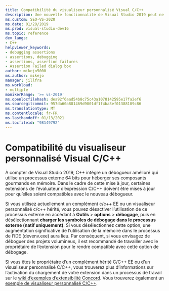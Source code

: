 ```yaml
---
title: Compatibilité du visualiseur personnalisé Visual C/C++
description: Une nouvelle fonctionnalité de Visual Studio 2019 peut ne pas être compatible avec les compléments d’évaluateur d’expression C/C++ hérités et les visualiseurs personnalisés. Pour plus d’informations, voir cet article.
ms.custom: SEO-VS-2020
ms.date: 01/28/2019
ms.prod: visual-studio-dev16
ms.topic: reference
dev_langs:
- C++
helpviewer_keywords:
- debugging assertions
- assertions, debugging
- assertions, assertion failures
- Assertion Failed dialog box
author: mikejo5000
ms.author: mikejo
manager: jillfra
ms.workload:
- multiple
monikerRange: '>= vs-2019'
ms.openlocfilehash: dea92f6aad54b8c75c43a1078142595e17fa2ef6
ms.sourcegitcommit: 957da60a881469d9001df1f4ba3ef01388109c86
ms.translationtype: MT
ms.contentlocale: fr-FR
ms.lasthandoff: 01/13/2021
ms.locfileid: "98149792"
---
```

# <a name="visual-cc-custom-visualizer-compatibility"></a>Compatibilité du visualiseur personnalisé Visual C/C++

À compter de Visual Studio 2019, C++ intègre un débogueur amélioré qui utilise un processus externe 64 bits pour héberger ses composants gourmands en mémoire. Dans le cadre de cette mise à jour, certaines extensions de l’évaluateur d’expression C/C++ doivent être mises à jour pour qu’elles soient compatibles avec le nouveau débogueur.

Si vous utilisez actuellement un complément c/c++ EE ou un visualiseur personnalisé c/c++ hérité, vous pouvez désactiver l’utilisation de ce processus externe en accédant à **Outils**  >  **options**  >  **débogage**, puis en désélectionnant **charger les symboles de débogage dans le processus externe (natif uniquement)**. Si vous désélectionnez cette option, une augmentation significative de l’utilisation de la mémoire dans le processus de l’IDE (devenv.exe) aura lieu. Par conséquent, si vous envisagez de déboguer des projets volumineux, il est recommandé de travailler avec le propriétaire de l’extension pour le rendre compatible avec cette option de débogage.

Si vous êtes le propriétaire d’un complément hérité C/C++ EE ou d’un visualiseur personnalisé C/C++, vous trouverez plus d’informations sur l’activation du chargement de votre extension dans un processus de travail sur le [wiki d’exemples d’extensibilité Concord](https://github.com/Microsoft/ConcordExtensibilitySamples/wiki/Worker-Process-Remoting). Vous trouverez également un [exemple de visualiseur personnalisé C/C++](https://github.com/Microsoft/ConcordExtensibilitySamples/tree/master/CppCustomVisualizer).